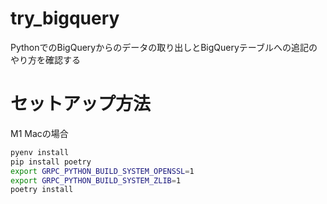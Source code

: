 # try_bigquery

PythonでのBigQueryからのデータの取り出しとBigQueryテーブルへの追記のやり方を確認する

# セットアップ方法

M1 Macの場合

```sh
pyenv install
pip install poetry
export GRPC_PYTHON_BUILD_SYSTEM_OPENSSL=1
export GRPC_PYTHON_BUILD_SYSTEM_ZLIB=1
poetry install
```
